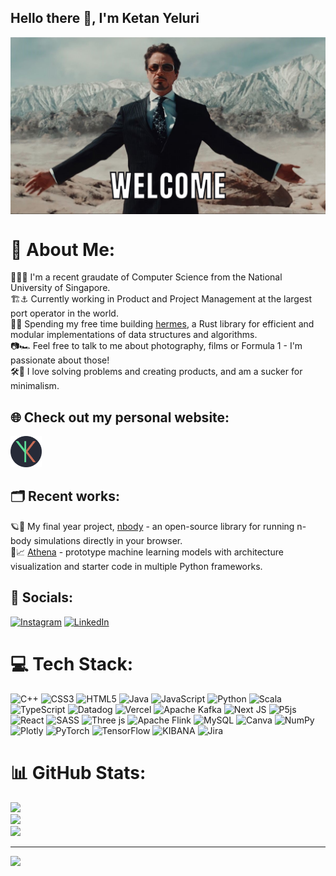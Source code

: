 ## Hello there 👋, I'm Ketan Yeluri

<div align="center">  
  <img src="media/welcome.png" style="display: block;margin-left: auto;margin-right: auto;width: 400pt;">
</div>

# 💫 About Me:
📖🇸🇬 I'm a recent graudate of Computer Science from the National University of Singapore.<br>
🏗️⚓ Currently working in Product and Project Management at the largest port operator in the world.<br>
👟🪽 Spending my free time building [hermes](https://github.com/YeluriKetan/hermes), a Rust library for efficient and modular implementations of data structures and algorithms.<br>
📷🏎️ Feel free to talk to me about photography, films or Formula 1 - I'm passionate about those!<br>
🛠️🌱 I love solving problems and creating products, and am a sucker for minimalism.

## 🌐 Check out my personal website:
<a href="https://yeluriketan.vercel.app/" target="_blank"><img src="https://raw.githubusercontent.com/YeluriKetan/project-POWER/master/public/logo.svg" alt="" height="50"></a>

## 🗂️ Recent works:
🪐🔭 My final year project, [nbody](https://source-academy.github.io/nbody/) - an open-source library for running n-body simulations directly in your browser.<br>
🤖📈 [Athena](https://github.com/ChaoticTrio/athena) - prototype machine learning models with architecture visualization and starter code in multiple Python frameworks. 

## 📱 Socials:
[![Instagram](https://img.shields.io/badge/Instagram-%23E4405F.svg?logo=Instagram&logoColor=white)](https://instagram.com/legend_for_eternity) [![LinkedIn](https://img.shields.io/badge/LinkedIn-%230077B5.svg?logo=linkedin&logoColor=white)](https://linkedin.com/in/yeluriketan)

# 💻 Tech Stack:
![C++](https://img.shields.io/badge/c++-%2300599C.svg?style=flat&logo=c%2B%2B&logoColor=white) ![CSS3](https://img.shields.io/badge/css3-%231572B6.svg?style=flat&logo=css3&logoColor=white) ![HTML5](https://img.shields.io/badge/html5-%23E34F26.svg?style=flat&logo=html5&logoColor=white) ![Java](https://img.shields.io/badge/java-%23ED8B00.svg?style=flat&logo=openjdk&logoColor=white) ![JavaScript](https://img.shields.io/badge/javascript-%23323330.svg?style=flat&logo=javascript&logoColor=%23F7DF1E) ![Python](https://img.shields.io/badge/python-3670A0?style=flat&logo=python&logoColor=ffdd54) ![Scala](https://img.shields.io/badge/scala-%23DC322F.svg?style=flat&logo=scala&logoColor=white) ![TypeScript](https://img.shields.io/badge/typescript-%23007ACC.svg?style=flat&logo=typescript&logoColor=white) ![Datadog](https://img.shields.io/badge/datadog-%23632CA6.svg?style=flat&logo=datadog&logoColor=white) ![Vercel](https://img.shields.io/badge/vercel-%23000000.svg?style=flat&logo=vercel&logoColor=white) ![Apache Kafka](https://img.shields.io/badge/Apache%20Kafka-000?style=flat&logo=apachekafka) ![Next JS](https://img.shields.io/badge/Next-black?style=flat&logo=next.js&logoColor=white) ![P5js](https://img.shields.io/badge/p5.js-ED225D?style=flat&logo=p5.js&logoColor=FFFFFF) ![React](https://img.shields.io/badge/react-%2320232a.svg?style=flat&logo=react&logoColor=%2361DAFB) ![SASS](https://img.shields.io/badge/SASS-hotpink.svg?style=flat&logo=SASS&logoColor=white) ![Three js](https://img.shields.io/badge/threejs-black?style=flat&logo=three.js&logoColor=white) ![Apache Flink](https://img.shields.io/badge/Apache%20Flink-E6526F?style=flat&logo=Apache%20Flink&logoColor=white) ![MySQL](https://img.shields.io/badge/mysql-%2300000f.svg?style=flat&logo=mysql&logoColor=white) ![Canva](https://img.shields.io/badge/Canva-%2300C4CC.svg?style=flat&logo=Canva&logoColor=white) ![NumPy](https://img.shields.io/badge/numpy-%23013243.svg?style=flat&logo=numpy&logoColor=white) ![Plotly](https://img.shields.io/badge/Plotly-%233F4F75.svg?style=flat&logo=plotly&logoColor=white) ![PyTorch](https://img.shields.io/badge/PyTorch-%23EE4C2C.svg?style=flat&logo=PyTorch&logoColor=white) ![TensorFlow](https://img.shields.io/badge/TensorFlow-%23FF6F00.svg?style=flat&logo=TensorFlow&logoColor=white) ![KIBANA](https://img.shields.io/badge/kibana-005571.svg?style=flat&logo=kibana&logoColor=white&color=%23005571) ![Jira](https://img.shields.io/badge/jira-%230A0FFF.svg?style=flat&logo=jira&logoColor=white)
# 📊 GitHub Stats:
![](https://github-readme-stats.vercel.app/api?username=YeluriKetan&theme=gruvbox&hide_border=false&include_all_commits=true&count_private=true)<br/>
![](https://github-readme-streak-stats.herokuapp.com/?user=YeluriKetan&theme=gruvbox&hide_border=false)<br/>
![](https://github-readme-stats.vercel.app/api/top-langs/?username=YeluriKetan&theme=gruvbox&hide_border=false&include_all_commits=true&count_private=true&layout=compact)

---
[![](https://visitcount.itsvg.in/api?id=YeluriKetan&icon=0&color=7)](https://visitcount.itsvg.in)

<!-- Proudly created with GPRM ( https://gprm.itsvg.in ) -->
